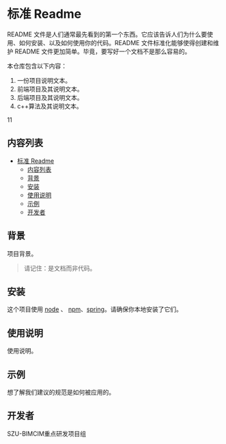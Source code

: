 # 标准 Readme

README 文件是人们通常最先看到的第一个东西。它应该告诉人们为什么要使用、如何安装、以及如何使用你的代码。README 文件标准化能够使得创建和维护 README 文件更加简单。毕竟，要写好一个文档不是那么容易的。

本仓库包含以下内容：

1. 一份项目说明文本。
2. 前端项目及其说明文本。
3. 后端项目及其说明文本。
4. c++算法及其说明文本。


11
## 内容列表

- [标准 Readme](#标准-readme)
	- [内容列表](#内容列表)
	- [背景](#背景)
	- [安装](#安装)
	- [使用说明](#使用说明)
	- [示例](#示例)
	- [开发者](#开发者)

## 背景

项目背景。


> 请记住：是文档而非代码。


## 安装

这个项目使用 [node](http://nodejs.org) 、 [npm](https://npmjs.com)、[spring](https://spring.io/)。请确保你本地安装了它们。



## 使用说明

使用说明。


## 示例

想了解我们建议的规范是如何被应用的。


## 开发者

SZU-BIMCIM重点研发项目组


